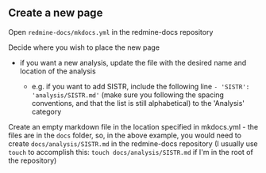 ## Create a new page

Open `redmine-docs/mkdocs.yml` in the redmine-docs repository

Decide where you wish to place the new page 

- if you want a new analysis, update the file with the desired name and location of the analysis

	- e.g. if you want to add SISTR, include the following line `- 'SISTR': 'analysis/SISTR.md'` (make sure you following the spacing conventions, and that the list is still alphabetical) to the 'Analysis' category
	
Create an empty markdown file in the location specified in mkdocs.yml - the files are in the `docs` folder, so, in the above example, you would need to create `docs/analysis/SISTR.md` in the redmine-docs repository (I usually use `touch` to accomplish this: `touch docs/analysis/SISTR.md` if I'm in the root of the repository)
